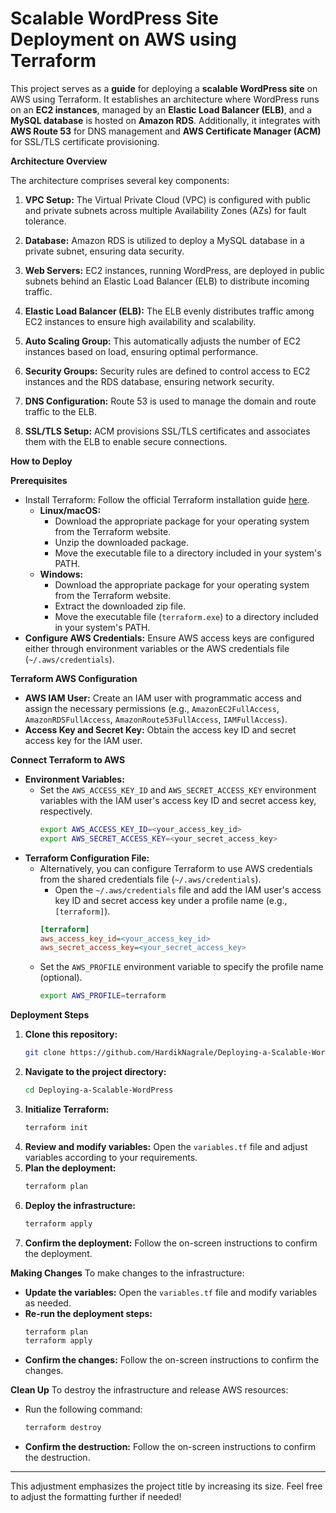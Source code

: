 
# **Scalable WordPress Site Deployment on AWS using Terraform**

This project serves as a **guide** for deploying a **scalable WordPress site** on AWS using Terraform. It establishes an architecture where WordPress runs on an **EC2 instances**, managed by an **Elastic Load Balancer (ELB)**, and a **MySQL database** is hosted on **Amazon RDS**. Additionally, it integrates with **AWS Route 53** for DNS management and **AWS Certificate Manager (ACM)** for SSL/TLS certificate provisioning.

**Architecture Overview**

The architecture comprises several key components:

1. **VPC Setup:** The Virtual Private Cloud (VPC) is configured with public and private subnets across multiple Availability Zones (AZs) for fault tolerance.

2. **Database:** Amazon RDS is utilized to deploy a MySQL database in a private subnet, ensuring data security.

3. **Web Servers:** EC2 instances, running WordPress, are deployed in public subnets behind an Elastic Load Balancer (ELB) to distribute incoming traffic.

4. **Elastic Load Balancer (ELB):** The ELB evenly distributes traffic among EC2 instances to ensure high availability and scalability.

5. **Auto Scaling Group:** This automatically adjusts the number of EC2 instances based on load, ensuring optimal performance.

6. **Security Groups:** Security rules are defined to control access to EC2 instances and the RDS database, ensuring network security.

7. **DNS Configuration:** Route 53 is used to manage the domain and route traffic to the ELB.

8. **SSL/TLS Setup:** ACM provisions SSL/TLS certificates and associates them with the ELB to enable secure connections.

**How to Deploy**

**Prerequisites**
- Install Terraform: Follow the official Terraform installation guide [here](https://www.terraform.io/downloads.html).
  - **Linux/macOS:**
    - Download the appropriate package for your operating system from the Terraform website.
    - Unzip the downloaded package.
    - Move the executable file to a directory included in your system's PATH.
  - **Windows:**
    - Download the appropriate package for your operating system from the Terraform website.
    - Extract the downloaded zip file.
    - Move the executable file (`terraform.exe`) to a directory included in your system's PATH.
- **Configure AWS Credentials:** Ensure AWS access keys are configured either through environment variables or the AWS credentials file (`~/.aws/credentials`).

**Terraform AWS Configuration**
- **AWS IAM User:** Create an IAM user with programmatic access and assign the necessary permissions (e.g., `AmazonEC2FullAccess`, `AmazonRDSFullAccess`, `AmazonRoute53FullAccess`, `IAMFullAccess`).
- **Access Key and Secret Key:** Obtain the access key ID and secret access key for the IAM user.

**Connect Terraform to AWS**
- **Environment Variables:**
  - Set the `AWS_ACCESS_KEY_ID` and `AWS_SECRET_ACCESS_KEY` environment variables with the IAM user's access key ID and secret access key, respectively.
    ```bash
    export AWS_ACCESS_KEY_ID=<your_access_key_id>
    export AWS_SECRET_ACCESS_KEY=<your_secret_access_key>
    ```
- **Terraform Configuration File:**
  - Alternatively, you can configure Terraform to use AWS credentials from the shared credentials file (`~/.aws/credentials`).
    - Open the `~/.aws/credentials` file and add the IAM user's access key ID and secret access key under a profile name (e.g., `[terraform]`).
    ```ini
    [terraform]
    aws_access_key_id=<your_access_key_id>
    aws_secret_access_key=<your_secret_access_key>
    ```
  - Set the `AWS_PROFILE` environment variable to specify the profile name (optional).
    ```bash
    export AWS_PROFILE=terraform
    ```

**Deployment Steps**
1. **Clone this repository:**
    ```bash
    git clone https://github.com/HardikNagrale/Deploying-a-Scalable-WordPress.git
    ```
2. **Navigate to the project directory:**
    ```bash
    cd Deploying-a-Scalable-WordPress
    ```
3. **Initialize Terraform:**
    ```bash
    terraform init
    ```
4. **Review and modify variables:** Open the `variables.tf` file and adjust variables according to your requirements.
5. **Plan the deployment:**
    ```bash
    terraform plan
    ```
6. **Deploy the infrastructure:**
    ```bash
    terraform apply
    ```
7. **Confirm the deployment:** Follow the on-screen instructions to confirm the deployment.

**Making Changes**
To make changes to the infrastructure:
- **Update the variables:** Open the `variables.tf` file and modify variables as needed.
- **Re-run the deployment steps:**
    ```bash
    terraform plan
    terraform apply
    ```
- **Confirm the changes:** Follow the on-screen instructions to confirm the changes.

**Clean Up**
To destroy the infrastructure and release AWS resources:
- Run the following command:
    ```bash
    terraform destroy
    ```
- **Confirm the destruction:** Follow the on-screen instructions to confirm the destruction.

---

This adjustment emphasizes the project title by increasing its size. Feel free to adjust the formatting further if needed!
